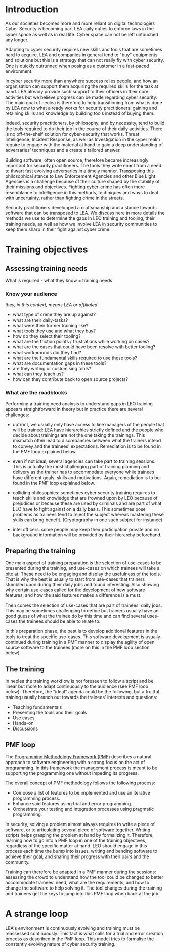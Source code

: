 # Introduction

As our societies becomes more and more reliant on digital technologies Cyber
Security is becoming part LEA daily duties to enforce laws in the cyber space
as well as in real life. Cyber space can not be left untouched any longer.

Adapting to cyber security requires new skills and tools that are sometimes
hard to acquire. LEA and companies in general tend to "buy" equipments and
solutions but this is a strategy that can not really fly with cyber security.
One is quickly outrunned when posing as a customer in a fast-paced environment. 

In cyber security more than anywhere success relies people, and how an
organisation can support them acquiring the required skills for the task at
hand. LEA already provide such support to their officers in their core
activities but we believe progress can be made regarding cyber security. The
main goal of neolea is therefore to help transitioning from what is done by LEA
now to what already works for security practitioners: gaining and retaining
skills and knowledge by building tools instead of buying them.

Indeed, security practitioners, by philosophy, and by necessity, tend to build
the tools required to do their job in the course of their daily activities.
There is no off-the-shelf solution for cyber-security that works. Threat
Intelligence, Incident Response, as well as Investigation in the cyber realm
require to engage with the material at hand to gain a deep understanding of
adversaries' techniques and a create a tailored answer.

Building software, often open source, therefore became increasingly important
for security practitioners. The tools they write enact from a need to thwart
fast evolving adversaries in a timely manner. Transposing this philosophical
stance to Law Enforcement Agencies and other Blue Light Agencies is a challenge
because of their culture shaped by the stability of their missions and
objectives. Fighting cyber-crime has often more resemblance to intelligence in
this methods, techniques and ways to deal with uncertainty, rather than
fighting crime in the streets.

Security practitioners developped a craftsmanship and a stance towards software
that can be transposed to LEA. We discuss here in more details the methods we
use to determine the gaps in LEO training and tooling, their training needs, as
well as how we involve LEA in security communities to keep them sharp in their
fight against cyber crime.

# Training objectives

## Assessing training needs

What is required - what they know = training needs

### Know your audience
*they, in this context, means LEA or affiliated*

- what type of crime they are up against?
- what are their daily-tasks?
- what were their former training like?
- what tools they use and what they buy?
- how do they select their tooling?
- what are the friction points / frustrations while working on cases?
- what are the cases that could have been resolve with better tooling?
- what workarounds did they find?
- what are the fundamental skills required to use these tools?
- what are documentation gaps in these tools?
- are they writing or customising tools?
- what can they teach us?
- how can they contribute back to open source projects?

### What are the roadblocks

Performing a training need analysis to understand gaps in LEO training appears
straightforward in theory but in practice there are several challenges:

 - upfront, we usually only have access to line managers of the people that will
   be trained: LEA have hierarchies strictly defined and the people who decide
   about trainings are not the one taking the trainings. This mismatch often lead
   to discrepancies between what the trainers intend to convey and the
   trainees' expectations. Remediation is to be found in the PMF loop explained
   below.
   
 - even if not ideal, several agencies can take part to training sessions. This
   is actually the most challenging part of training planning and delivery as
   the trainer has to accommodate everyone while trainees have different goals,
   skills and motivations. Again, remediation is to be found in the PMF loop explained
   below.
   
 - colliding philosophies: sometimes cyber security training requires to teach
   skills and knowledge that are frowned upon by LEO because of prejudices or
   because these are used by criminals and are part of what LEO have to fight
   against on a daily basis. This sometimes pose problems as trainees tend to
   reject the subject whereas mastering these skills can bring benefit.
   (Cryptography in one such subject for instance)
 
 - intel officers: some people may keep their participation private and no
   background information will be provided by their hierarchy beforehand.
 
## Preparing the training

One main aspect of training preparation is the selection of use-cases to be
presented during the training, and use-cases on which trainees will take a bite
at. These need to be engaging and display the usefulness of the tools. That is
why the best is usually to start from use-cases that trainers stumbled upon
during their daily jobs and found interesting. Also showing why certain
use-cases called for the development of new software features, and how the said
features makes a difference is a must.

Then comes the selection of use-cases that are part of trainees' daily jobs.
This may be sometimes challenging to define but trainers usually have an good
guess of what the trainee do by this time and can find several uses-cases the
trainees should be able to relate to.

In this preparation phase, the best is to develop additional features in the
tools to treat the specific use-cases. This software development is usually
continued during training in a PMF manner to display the agility of open source
software to the trainees (more on this in the PMF loop section below).

## The training

In neolea the training workflow is not foreseen to follow a script and be
linear but more to adapt continuously to the audience (see PMF loop below).
Therefore, the "ideal" agenda could be the following, but a fruitful training
usually branch out towards the trainees' interests and questions:

 - Teaching fundamentals
 - Presenting the tools and their goals
 - Use cases
 - Hands-on
 - Discussions

## PMF loop

The [Programming Methodology Framework (PMF)](https://tools.ietf.org/html/draft-dulaunoy-programming-methodology-framework) describes a natural approach to
software engineering with a strong focus on the act of programming. In this
framework the management process is meant to be supporting the programming one
without impeding its progress.

The overall concept of PMF methodology follows the following process:

* Compose a list of features to be implemented and use an iterative programming process.
* Enhance said features using trial and error programming.
* Orchestrate your testing and integration processes using pragmatic programming.

In security, solving a problem almost always requires to write a piece of
software, or to articulating several piece of software together. Writing
scripts helps grasping the problem at hand by formalizing it. Therefore,
learning how to go into a PMF loop in one of the training objectives,
regardless of the specific matter at hand. LEO should engage in this process
each time the bump into issues, writing and bending software to achieve their
goal, and sharing their progress with their pairs and the community.

Training can therefore be adapted in a PMF manner during the sessions:
assessing the crowd to understand how the tool could be changed to better
accommodate trainees' need, what are the requirements, and how to change the
software to help solving it. The tool changes during the training and trainees
get the keys to jump into this PMF loop when back at the job.

# A strange loop

LEA's environment is continuously evolving and training must be reassessed
continuously.  This fact is what calls for a trial and error creation process
as described in the PMF loop. This model tries to formalise the constantly
evolving nature of cyber security training.
